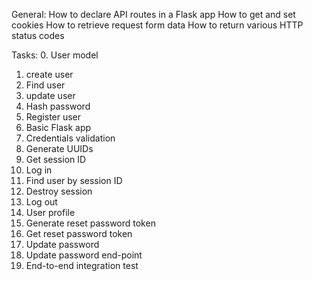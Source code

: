 General:
How to declare API routes in a Flask app
How to get and set cookies
How to retrieve request form data
How to return various HTTP status codes

Tasks:
0. User model
1. create user
2. Find user
3. update user
4. Hash password
5. Register user
6. Basic Flask app
8. Credentials validation
9. Generate UUIDs
10. Get session ID
11. Log in
12. Find user by session ID
13. Destroy session
14. Log out
15. User profile
16. Generate reset password token
17. Get reset password token
18. Update password
19. Update password end-point
20. End-to-end integration test
